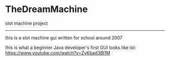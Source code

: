 # TheDreamMachine
slot machine project

---

this is a slot machine gui written for school around 2007

this is what a beginner Java developer's first GUI looks like lol:
https://www.youtube.com/watch?v=ZyKbad3BI1M
